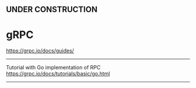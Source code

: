 
## UNDER CONSTRUCTION

# gRPC

https://grpc.io/docs/guides/

---

Tutorial with Go implementation of RPC
https://grpc.io/docs/tutorials/basic/go.html

---